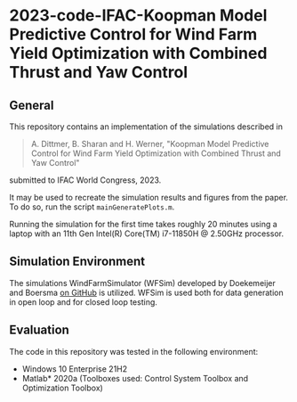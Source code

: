 # 2023-code-IFAC-Koopman Model Predictive Control for Wind Farm Yield Optimization with Combined Thrust and Yaw Control

## General

This repository contains an implementation of the simulations described in 

> A. Dittmer, B. Sharan and H. Werner, "Koopman Model Predictive Control for Wind Farm Yield Optimization with Combined Thrust and Yaw Control"

submitted to IFAC World Congress, 2023.

It may be used to recreate the simulation results and figures from the paper. To do so, run the script `mainGeneratePlots.m`.

Running the simulation for the first time takes roughly 20 minutes using a laptop with an 11th Gen Intel(R) Core(TM) i7-11850H @ 2.50GHz processor.

## Simulation Environment

The simulations WindFarmSimulator (WFSim) developed by Doekemeijer and Boersma [on GitHub](https://github.com/TUDelft-DataDrivenControl/WFSim) is utilized.
WFSim is used both for data generation in open loop and for closed loop testing.


## Evaluation 

The code in this repository was tested in the following environment:

* Windows 10 Enterprise 21H2
* Matlab* 2020a (Toolboxes used: Control System Toolbox and Optimization Toolbox)


